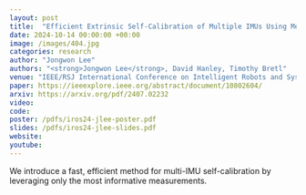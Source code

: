 ```yaml
---
layout: post
title:  "Efficient Extrinsic Self-Calibration of Multiple IMUs Using Measurement Subset Selection"
date: 2024-10-14 00:00:00 +00:00
image: /images/404.jpg
categories: research
author: "Jongwon Lee"
authors: "<strong>Jongwon Lee</strong>, David Hanley, Timothy Bretl"
venue: "IEEE/RSJ International Conference on Intelligent Robots and Systems (IROS)"
paper: https://ieeexplore.ieee.org/abstract/document/10802604/
arxiv: https://arxiv.org/pdf/2407.02232
video: 
code: 
poster: /pdfs/iros24-jlee-poster.pdf
slides: /pdfs/iros24-jlee-slides.pdf
website: 
youtube: 
---
```

We introduce a fast, efficient method for multi-IMU self-calibration by leveraging only the most informative measurements.